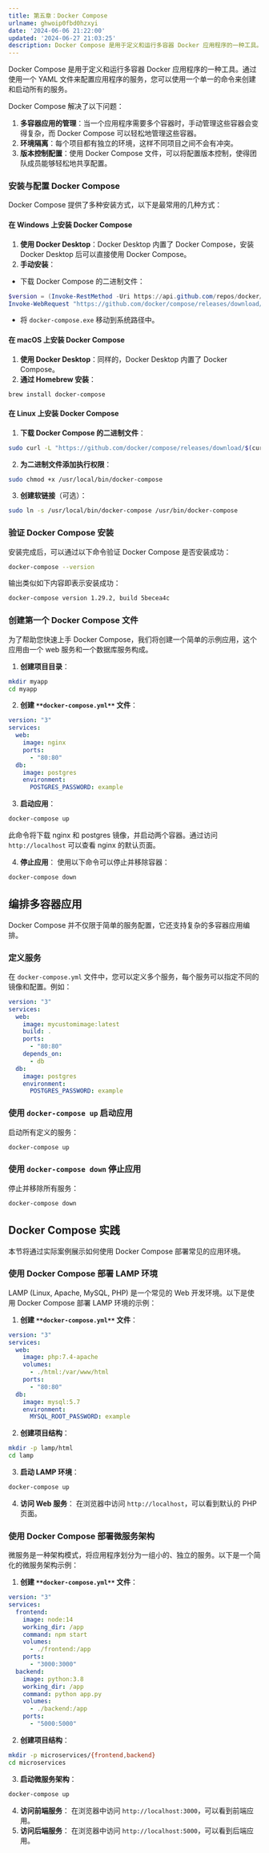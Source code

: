 ```yaml
---
title: 第五章：Docker Compose
urlname: ghwoip0fbd0hzxyi
date: '2024-06-06 21:22:00'
updated: '2024-06-27 21:03:25'
description: Docker Compose 是用于定义和运行多容器 Docker 应用程序的一种工具。通过使用一个 YAML 文件来配置应用程序的服务，您可以使用一个单一的命令来创建和启动所有的服务。Docker Compose 解决了以下问题：多容器应用的管理：当一个应用程序需要多个容器时，手动管理这些容...
---
```


Docker Compose 是用于定义和运行多容器 Docker 应用程序的一种工具。通过使用一个 YAML 文件来配置应用程序的服务，您可以使用一个单一的命令来创建和启动所有的服务。

Docker Compose 解决了以下问题：

1. **多容器应用的管理**：当一个应用程序需要多个容器时，手动管理这些容器会变得复杂，而 Docker Compose 可以轻松地管理这些容器。
2. **环境隔离**：每个项目都有独立的环境，这样不同项目之间不会有冲突。
3. **版本控制配置**：使用 Docker Compose 文件，可以将配置版本控制，使得团队成员能够轻松地共享配置。

### 安装与配置 Docker Compose

Docker Compose 提供了多种安装方式，以下是最常用的几种方式：

#### 在 Windows 上安装 Docker Compose

1.  **使用 Docker Desktop**：Docker Desktop 内置了 Docker Compose，安装 Docker Desktop 后可以直接使用 Docker Compose。 
2.  **手动安装**： 
   -  下载 Docker Compose 的二进制文件： 
```powershell
$version = (Invoke-RestMethod -Uri https://api.github.com/repos/docker/compose/releases/latest).tag_name
Invoke-WebRequest "https://github.com/docker/compose/releases/download/$version/docker-compose-Windows-x86_64.exe" -OutFile "$Env:ProgramFiles\Docker\Docker\resources\bin\docker-compose.exe"
```
 

   -  将 `docker-compose.exe` 移动到系统路径中。 

#### 在 macOS 上安装 Docker Compose

1.  **使用 Docker Desktop**：同样的，Docker Desktop 内置了 Docker Compose。 
2.  **通过 Homebrew 安装**： 
```bash
brew install docker-compose
```
 

#### 在 Linux 上安装 Docker Compose

1.  **下载 Docker Compose 的二进制文件**： 
```bash
sudo curl -L "https://github.com/docker/compose/releases/download/$(curl -s https://api.github.com/repos/docker/compose/releases/latest | grep -oP '\"tag_name\": \"\K(.*)(?=\")')/docker-compose-$(uname -s)-$(uname -m)" -o /usr/local/bin/docker-compose
```
 

2.  **为二进制文件添加执行权限**： 
```bash
sudo chmod +x /usr/local/bin/docker-compose
```
 

3.  **创建软链接**（可选）： 
```bash
sudo ln -s /usr/local/bin/docker-compose /usr/bin/docker-compose
```
 

### 验证 Docker Compose 安装

安装完成后，可以通过以下命令验证 Docker Compose 是否安装成功：

```bash
docker-compose --version
```

输出类似如下内容即表示安装成功：

```bash
docker-compose version 1.29.2, build 5becea4c
```

### 创建第一个 Docker Compose 文件

为了帮助您快速上手 Docker Compose，我们将创建一个简单的示例应用，这个应用由一个 web 服务和一个数据库服务构成。

1.  **创建项目目录**： 
```bash
mkdir myapp
cd myapp
```
 

2.  **创建 **`**docker-compose.yml**`** 文件**： 
```yaml
version: "3"
services:
  web:
    image: nginx
    ports:
      - "80:80"
  db:
    image: postgres
    environment:
      POSTGRES_PASSWORD: example
```
 

3.  **启动应用**： 
```bash
docker-compose up
```

此命令将下载 nginx 和 postgres 镜像，并启动两个容器。通过访问 `http://localhost` 可以查看 nginx 的默认页面。 

4.  **停止应用**：
使用以下命令可以停止并移除容器： 
```bash
docker-compose down
```
 

## 编排多容器应用

Docker Compose 并不仅限于简单的服务配置，它还支持复杂的多容器应用编排。

### 定义服务

在 `docker-compose.yml` 文件中，您可以定义多个服务，每个服务可以指定不同的镜像和配置。例如：

```yaml
version: "3"
services:
  web:
    image: mycustomimage:latest
    build: .
    ports:
      - "80:80"
    depends_on:
      - db
  db:
    image: postgres
    environment:
      POSTGRES_PASSWORD: example
```

### 使用 `docker-compose up` 启动应用

启动所有定义的服务：

```bash
docker-compose up
```

### 使用 `docker-compose down` 停止应用

停止并移除所有服务：

```bash
docker-compose down
```

## Docker Compose 实践

本节将通过实际案例展示如何使用 Docker Compose 部署常见的应用环境。

### 使用 Docker Compose 部署 LAMP 环境

LAMP (Linux, Apache, MySQL, PHP) 是一个常见的 Web 开发环境。以下是使用 Docker Compose 部署 LAMP 环境的示例：

1.  **创建 **`**docker-compose.yml**`** 文件**： 
```yaml
version: "3"
services:
  web:
    image: php:7.4-apache
    volumes:
      - ./html:/var/www/html
    ports:
      - "80:80"
  db:
    image: mysql:5.7
    environment:
      MYSQL_ROOT_PASSWORD: example
```
 

2.  **创建项目结构**： 
```bash
mkdir -p lamp/html
cd lamp
```
 

3.  **启动 LAMP 环境**： 
```bash
docker-compose up
```
 

4.  **访问 Web 服务**：
在浏览器中访问 `http://localhost`，可以看到默认的 PHP 页面。 

### 使用 Docker Compose 部署微服务架构

微服务是一种架构模式，将应用程序划分为一组小的、独立的服务。以下是一个简化的微服务架构示例：

1.  **创建 **`**docker-compose.yml**`** 文件**： 
```yaml
version: "3"
services:
  frontend:
    image: node:14
    working_dir: /app
    command: npm start
    volumes:
      - ./frontend:/app
    ports:
      - "3000:3000"
  backend:
    image: python:3.8
    working_dir: /app
    command: python app.py
    volumes:
      - ./backend:/app
    ports:
      - "5000:5000"
```
 

2.  **创建项目结构**： 
```bash
mkdir -p microservices/{frontend,backend}
cd microservices
```
 

3.  **启动微服务架构**： 
```bash
docker-compose up
```
 

4.  **访问前端服务**：
在浏览器中访问 `http://localhost:3000`，可以看到前端应用。 
5.  **访问后端服务**：
在浏览器中访问 `http://localhost:5000`，可以看到后端应用。 

